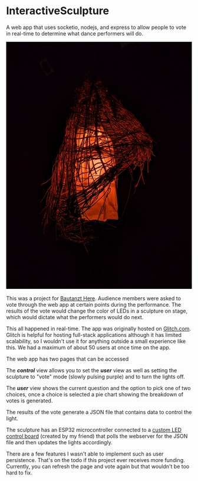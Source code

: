 # InteractiveSculpture
A web app that uses socketio, nodejs, and express to allow people to vote in real-time to determine what dance performers will do.

![](/media/SculptureOn.jpg)

This was a project for <a href="https://www.instagram.com/bautanzt_here/" target="_blank">Bautanzt Here</a>. Audience members were asked to vote through the web app at certain points during the performance.  The results of the vote would change the color of LEDs in a sculpture on stage, which would dictate what the performers would do next.

This all happened in real-time.  The app was originally hosted on <a href="https://glitch.com/" target="_blank">Glitch.com</a>. Glitch is helpful for hosting full-stack applications although it has limited scalability, so I wouldn't use it for anything outside a small experience like this. We had a maximum of about 50 users at once time on the app.

The web app has two pages that can be accessed 

The <i><b>control</b></i> view allows you to set the <i><b>user</b></i> view as well as setting the sculpture to "vote" mode (slowly pulsing purple) and to turn the lights off.  

The <i><b>user</b></i> view shows the current question and the option to pick one of two choices, once a choice is selected a pie chart showing the breakdown of votes is generated. 

The results of the vote generate a JSON file that contains data to control the light.

The sculpture has an ESP32 microcontroller connected to a <a href="https://github.com/zumdar/16_channel_pwm_esp32" target="_blank">custom LED control board</a> (created by my friend) that polls the webserver for the JSON file and then updates the lights accordingly.

There are a few features I wasn't able to implement such as user persistence.  That's on the todo if this project ever receives more funding. Currently, you can refresh the page and vote again but that wouldn't be too hard to fix.  
